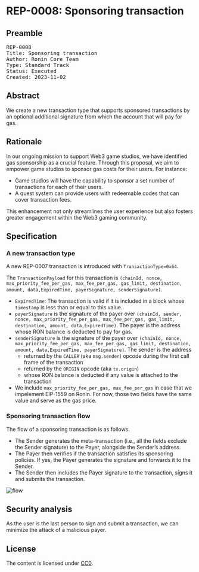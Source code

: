 # REP-0008: Sponsoring transaction

## Preamble
<pre>
REP-0008
Title: Sponsoring transaction
Author: Ronin Core Team
Type: Standard Track
Status: Executed
Created: 2023-11-02
</pre>

## Abstract

We create a new transaction type that supports sponsored transactions by an optional additional signature from which the account that will pay for gas.

## Rationale

In our ongoing mission to support Web3 game studios, we have identified gas sponsorship as a crucial feature. Through this proposal, we aim to empower game studios to sponsor gas costs for their users.
For instance:

- Game studios will have the capability to sponsor a set number of transactions for each of their users.
- A quest system can provide users with redeemable codes that can cover transaction fees.

This enhancement not only streamlines the user experience but also fosters greater engagement within the Web3 gaming community.

## Specification

### A new transaction type

A new REP-0007 transaction is introduced with `TransactionType=0x64`. 

The `TransactionPayload` for this transaction is `(chainId, nonce, max_priority_fee_per_gas, max_fee_per_gas, gas_limit, destination, amount, data,ExpiredTime, payerSignature, senderSignature)`.

- `ExpiredTime`: The transaction is valid if it is included in a block whose `timestamp` is less than or equal to this value.
- `payerSignature` is the signature of the payer over `(chainId, sender, nonce, max_priority_fee_per_gas, max_fee_per_gas, gas_limit, destination, amount, data,ExpiredTime)`. The payer is the address whose RON balance is deducted to pay for gas.
- `senderSignature` is the signature of the payer over `(chainId, nonce, max_priority_fee_per_gas, max_fee_per_gas, gas_limit, destination, amount, data,ExpiredTime, payerSignature)`. The sender is the address 
    - returned by the `CALLER` (aka `msg.sender`) opcode during the first call frame of the transaction
    - returned by the `ORIGIN` opcode (aka `tx.origin`)
    - whose RON balance is deducted if any value is attached to the transaction
- We include `max_priority_fee_per_gas, max_fee_per_gas` in case that we impelement EIP-1559 on Ronin. For now, those two fields have the same value and serve as the gas price. 

### Sponsoring transaction flow

The flow of a sponsoring transaction is as follows.

- The Sender generates the meta-transaction (i.e., all the fields exclude the Sender signature) to the Payer, alongside the Sender’s address. 
- The Payer then verifies if the transaction satisfies its sponsoring policies. If yes, the Payer generates the signature and forwards it to the Sender.
- The Sender then includes the Payer signature to the transaction, signs it and submits the transaction. 

![flow](./assets/flow.png)

## Security analysis

As the user is the last person to sign and submit a transaction, we can minimize the attack of a malicious payer.  

## License

The content is licensed under [CC0](https://creativecommons.org/publicdomain/zero/1.0/).